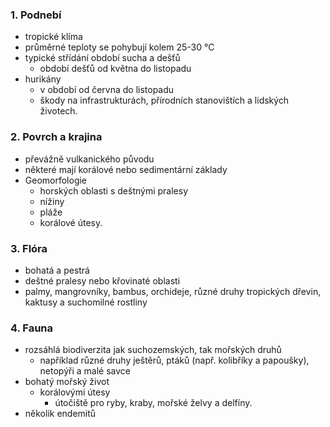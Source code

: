 ### 1. Podnebí
- tropické klíma
- průměrné teploty se pohybují kolem 25-30 °C
- typické střídání období sucha a dešťů
	-  období dešťů od května do listopadu
- hurikány
	- v období od června do listopadu
	- škody na infrastrukturách, přírodních stanovištích a lidských životech.
### 2. Povrch a krajina
- převážně vulkanického původu
- některé mají korálové nebo sedimentární základy
- Geomorfologie
	- horských oblasti s deštnými pralesy
	- nížiny
	- pláže
	- korálové útesy.

### 3. Flóra
- bohatá a pestrá
- deštné pralesy nebo křovinaté oblasti
- palmy, mangrovníky, bambus, orchideje, různé druhy tropických dřevin, kaktusy a suchomilné rostliny

### 4. Fauna
- rozsáhlá biodiverzita jak suchozemských, tak mořských druhů
	- například různé druhy ještěrů, ptáků (např. kolibříky a papoušky), netopýři a malé savce
- bohatý mořský život
	- korálovými útesy
		- útočiště pro ryby, kraby, mořské želvy a delfíny.
- několik endemitů